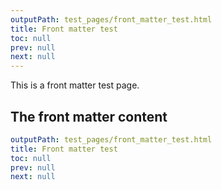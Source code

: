 ```yaml
---
outputPath: test_pages/front_matter_test.html
title: Front matter test
toc: null
prev: null
next: null
---
```


This is a front matter test page.

## The front matter content

```yml
outputPath: test_pages/front_matter_test.html
title: Front matter test
toc: null
prev: null
next: null
```
